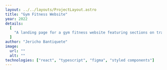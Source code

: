 ```yaml
---
layout: ../../layouts/ProjectLayout.astro
title: "Gym Fitness Website"
year: 2022
details:
  [
    "A landing page for a gym fitness website featuring sections on training programs, fitness experts, benefits, membership plans, and testimonials.",
  ]
author: "Jericho Bantiquete"
image:
  url: ""
  alt: ""
technologies: ["react", "typescript", "figma", "styled components"]
---
```

